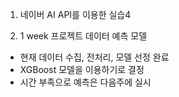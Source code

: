 1. 네이버 AI API를 이용한 실습4  

2. 1 week 프로젝트 데이터 예측 모델  

- 현재 데이터 수집, 전처리, 모델 선정 완료  
- XGBoost 모델을 이용하기로 결정  
- 시간 부족으로 예측은 다음주에 실시  
